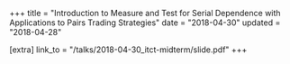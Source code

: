 +++
title = "Introduction to Measure and Test for Serial Dependence with Applications to Pairs Trading Strategies"
date = "2018-04-30"
updated = "2018-04-28"

[extra]
link_to = "/talks/2018-04-30_itct-midterm/slide.pdf"
+++